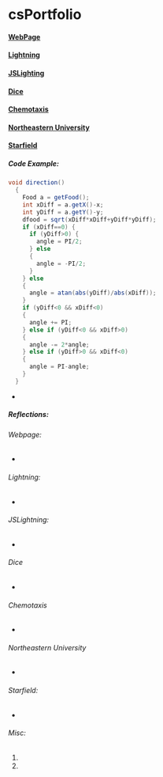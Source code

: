 # csPortfolio

#### [WebPage](https://votoa.github.io/VotoTestWebPage/Testpage.html)
#### [Lightning](https://votoa.github.io/lightning2/)
#### [JSLighting](https://votoa.github.io/lightning2/LightningP5/index.html)
#### [Dice](https://votoa.github.io/dice3/)
#### [Chemotaxis](https://votoa.github.io/chemotaxis4/)
#### [Northeastern University](https://docs.google.com/presentation/d/e/2PACX-1vRSWhHeVxREhqrWZYRBTPLhoSAa4oWYVoTR_yrK4-zmqprpj5gXilt8YTGcdqJFN1u6k2PypLda1qIM/pub?start=true&loop=true&delayms=15000)
#### [Starfield](https://votoa.github.io/starfield5)

##### Code Example:
```Java
void direction()
  {
    Food a = getFood();
    int xDiff = a.getX()-x;
    int yDiff = a.getY()-y;
    dfood = sqrt(xDiff*xDiff+yDiff*yDiff);
    if (xDiff==0) {
      if (yDiff>0) {
        angle = PI/2;
      } else
      {
        angle = -PI/2;
      }
    } else
    {
      angle = atan(abs(yDiff)/abs(xDiff));
    }
    if (yDiff<0 && xDiff<0)
    {
      angle += PI;
    } else if (yDiff<0 && xDiff>0)
    {
      angle -= 2*angle;
    } else if (yDiff>0 && xDiff<0)
    {
      angle = PI-angle;
    }
  }
```
*

##### Reflections:
###### Webpage:
*
###### Lightning:
*
###### JSLightning:
*
###### Dice
*
###### Chemotaxis
*
###### Northeastern University
*
###### Starfield:
*
###### Misc:
1.
2.
